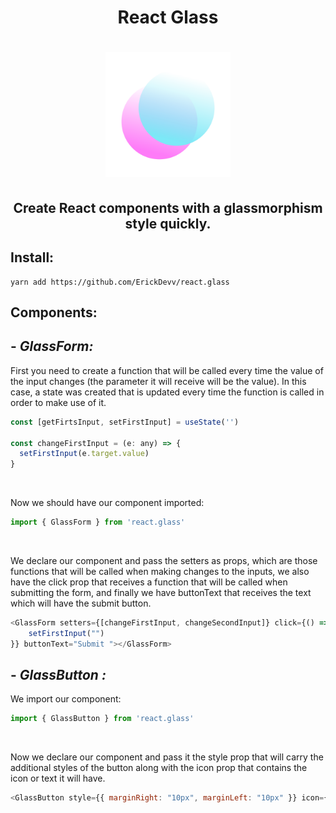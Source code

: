 <div align="center">
  <h1>React Glass<h1/>
  <img src="ReactGlass.png" alt="alt text" width="200"/>
</div>

<div align="center">
  <h2>Create React components with a glassmorphism style quickly. 
<h2/>
  
</div>

## **Install**:
```console
yarn add https://github.com/ErickDevv/react.glass
```

## **Components**:
## - *GlassForm:*

First you need to create a function that will be called every time the value of the input changes (the parameter it will receive will be the value). In this case, a state was created that is updated every time the function is called in order to make use of it.

```js
const [getFirtsInput, setFirstInput] = useState('')

const changeFirstInput = (e: any) => {
  setFirstInput(e.target.value)
}
```
  <br/>
  
Now we should have our component imported:
  
```js
import { GlassForm } from 'react.glass'
```
   <br/>
  
We declare our component and pass the setters as props, which are those functions that will be called when making changes to the inputs, we also have the click prop that receives a function that will be called when submitting the form, and finally we have buttonText that receives the text which will have the submit button.
  
```js
<GlassForm setters={[changeFirstInput, changeSecondInput]} click={() => {
    setFirstInput("")
}} buttonText="Submit "></GlassForm>
```

## - *GlassButton :*

We import our component:
  
```js
import { GlassButton } from 'react.glass'
```

   <br/>
   
Now we declare our component and pass it the style prop that will carry the additional styles of the button along with the icon prop that contains the icon or text it will have.

```js
<GlassButton style={{ marginRight: "10px", marginLeft: "10px" }} icon={'i'm a button'} />
```
